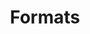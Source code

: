 ---
layout: layouts/base-substeps.njk
title: Formats
excerpt: "Guides related to how you format and markup your content."
categories: browse
tags: [guide,writing-structure,Sub,Formats]
primary_tag: writing-and-structure
secondary_tag: formats
comments: false
share: true
identifier: writing-and-structure
---